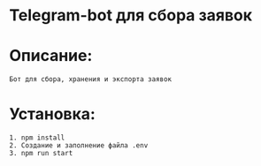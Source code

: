 # Telegram-bot для сбора заявок

# Описание:
	Бот для сбора, хранения и экспорта заявок

# Установка: 
	1. npm install
	2. Создание и заполнение файла .env
	3. npm run start